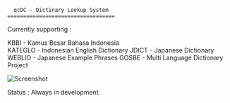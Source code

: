       qcDC - Dictinary Lookup System
    ==================================
    
  
  
  
  Currently supporting :
  
  KBBI     - Kamus Besar Bahasa Indonesia    
  KATEGLO  - Indonesian English Dictionary
  JDICT    - Japanese Dictionary           
  WEBLIO   - Japanese Example Phrases
  GOSBE    - Multi Language Dictionary Project
  
  
  ![Screenshot](https://github.com/qqtop/QtDictionary/screenshot.png "Weblio Output Example")

  Status : Always in development.


